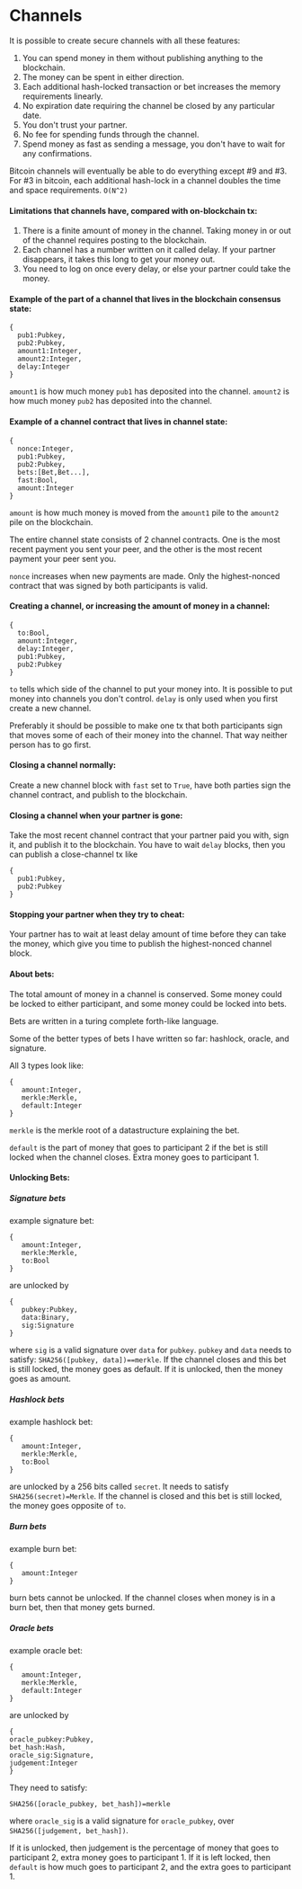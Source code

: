 # Channels

It is possible to create secure channels with all these features:

1. You can spend money in them without publishing anything to the blockchain.
2. The money can be spent in either direction.
3. Each additional hash-locked transaction or bet increases the memory requirements linearly.
4. No expiration date requiring the channel be closed by any particular date.
5. You don't trust your partner.
6. No fee for spending funds through the channel.
7. Spend money as fast as sending a message, you don't have to wait for any confirmations.

Bitcoin channels will eventually be able to do everything except #9 and #3. For #3 in bitcoin, each additional hash-lock in a channel doubles the time and space requirements. `O(N^2)`

#### Limitations that channels have, compared with on-blockchain tx:

1. There is a finite amount of money in the channel. Taking money in or out of the channel requires posting to the blockchain.
2. Each channel has a number written on it called delay. If your partner disappears, it takes this long to get your money out. 
3. You need to log on once every delay, or else your partner could take the money. 

#### Example of the part of a channel that lives in the blockchain consensus state:

```
{
  pub1:Pubkey,
  pub2:Pubkey,
  amount1:Integer,
  amount2:Integer,
  delay:Integer
}
```

`amount1` is how much money `pub1` has deposited into the channel. `amount2` is how much money `pub2` has deposited into the channel.

#### Example of a channel contract that lives in channel state:

```
{
  nonce:Integer,
  pub1:Pubkey,
  pub2:Pubkey,
  bets:[Bet,Bet...],
  fast:Bool,
  amount:Integer
}
```

`amount` is how much money is moved from the `amount1` pile to the `amount2` pile on the blockchain. 

The entire channel state consists of 2 channel contracts. One is the most recent payment you sent your peer, and the other is the most recent payment your peer sent you.

`nonce` increases when new payments are made. Only the highest-nonced contract that was signed by both participants is valid.

#### Creating a channel, or increasing the amount of money in a channel:

```
{ 
  to:Bool,
  amount:Integer,
  delay:Integer,
  pub1:Pubkey,
  pub2:Pubkey
}
```
`to` tells which side of the channel to put your money into. It is possible to put money into channels you don't control. `delay` is only used when you first create a new channel. 

Preferably it should be possible to make one tx that both participants sign that moves some of each of their money into the channel. That way neither person has to go first.

#### Closing a channel normally:
Create a new channel block with `fast` set to `True`, have both parties sign the channel contract, and publish to the blockchain.

#### Closing a channel when your partner is gone:
Take the most recent channel contract that your partner paid you with, sign it, and publish it to the blockchain. You have to wait `delay` blocks, then you can publish a close-channel tx like

```
{
  pub1:Pubkey,
  pub2:Pubkey
}
```

#### Stopping your partner when they try to cheat:
Your partner has to wait at least delay amount of time before they can take the money, which give you time to publish the highest-nonced channel block.

#### About bets:
The total amount of money in a channel is conserved. Some money could be locked to either participant, and some money could be locked into bets.

Bets are written in a turing complete forth-like language.

Some of the better types of bets I have written so far: hashlock, oracle, and signature. 


All 3 types look like:

```
{
   amount:Integer,
   merkle:Merkle,
   default:Integer
}
```

`merkle` is the merkle root of a datastructure explaining the bet.


`default` is the part of money that goes to participant 2 if the bet is still locked when the channel closes. Extra money goes to participant 1.

#### Unlocking Bets:

##### Signature bets
example signature bet:

```
{
   amount:Integer,
   merkle:Merkle,
   to:Bool
}
```

are unlocked by 
```
{
   pubkey:Pubkey, 
   data:Binary, 
   sig:Signature          
}
``` 
where `sig` is a valid signature over `data` for `pubkey`.
`pubkey` and `data` needs to satisfy: `SHA256([pubkey, data])==merkle`.
If the channel closes and this bet is still locked, the money goes as default. If it is unlocked, then the money goes as amount.

##### Hashlock bets

example hashlock bet:

```
{
   amount:Integer,
   merkle:Merkle,
   to:Bool
}
```

are unlocked by a 256 bits called `secret`. It needs to satisfy `SHA256(secret)=Merkle`. If the channel is closed and this bet is still locked, the money goes opposite of `to`.

##### Burn bets
example burn bet:

```
{
   amount:Integer
}
```
burn bets cannot be unlocked. If the channel closes when money is in a burn bet, then that money gets burned.

##### Oracle bets
example oracle bet:
```
{
   amount:Integer,
   merkle:Merkle,
   default:Integer
}
```

are unlocked by 
```
{
oracle_pubkey:Pubkey,
bet_hash:Hash,
oracle_sig:Signature,
judgement:Integer
}
``` 
They need to satisfy:
```
SHA256([oracle_pubkey, bet_hash])=merkle
```
where `oracle_sig` is a valid signature for `oracle_pubkey`, over `SHA256([judgement, bet_hash])`. 

If it is unlocked, then judgement is the percentage of money that goes to participant 2, extra money goes to participant 1. If it is left locked, then `default` is how much goes to participant 2, and the extra goes to participant 1.

